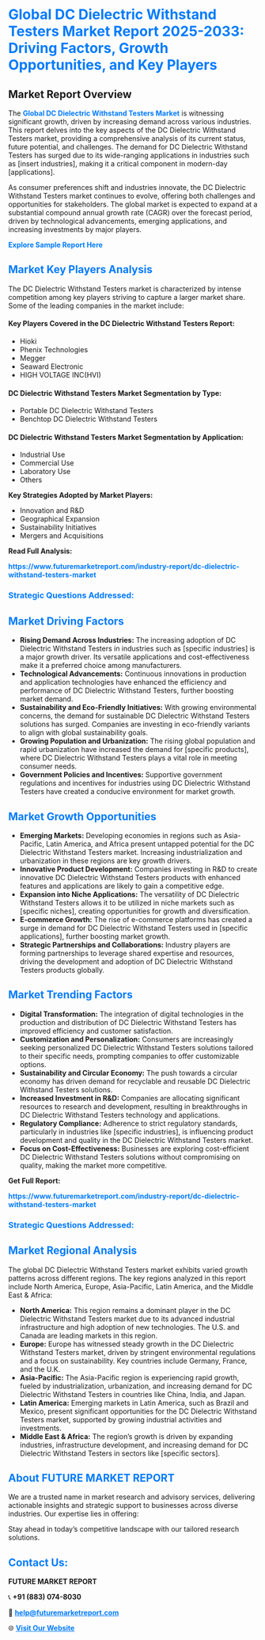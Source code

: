 <h1 style="color: #007BFF;">Global DC Dielectric Withstand Testers Market Report 2025-2033: Driving Factors, Growth Opportunities, and Key Players</h1>

<section id="overview">
<h2>Market Report Overview</h2>
<p>The <a href="https://www.futuremarketreport.com/industry-report/dc-dielectric-withstand-testers-market" style="color: #007BFF; text-decoration: none;"><strong>Global DC Dielectric Withstand Testers Market</strong></a> is witnessing significant growth, driven by increasing demand across various industries. This report delves into the key aspects of the DC Dielectric Withstand Testers market, providing a comprehensive analysis of its current status, future potential, and challenges. The demand for DC Dielectric Withstand Testers has surged due to its wide-ranging applications in industries such as [insert industries], making it a critical component in modern-day [applications].</p>
<p>As consumer preferences shift and industries innovate, the DC Dielectric Withstand Testers market continues to evolve, offering both challenges and opportunities for stakeholders. The global market is expected to expand at a substantial compound annual growth rate (CAGR) over the forecast period, driven by technological advancements, emerging applications, and increasing investments by major players.</p>
</section>

<section id="overview">
<p><a href="https://www.futuremarketreport.com/request-sample/reportId=29328" style="color: #007BFF; text-decoration: none;"><strong>Explore Sample Report Here</strong></a></p>
</section>

<section id="key-players">
<h2 style="color: #007BFF;">Market Key Players Analysis</h2>
<p>The DC Dielectric Withstand Testers market is characterized by intense competition among key players striving to capture a larger market share. Some of the leading companies in the market include:</p>
<h4>Key Players Covered in the DC Dielectric Withstand Testers Report:</h4>
<ul><li>Hioki</li><li>Phenix Technologies</li><li>Megger</li><li>Seaward Electronic</li><li>HIGH VOLTAGE INC(HVI)</li></ul>
<h4>DC Dielectric Withstand Testers Market Segmentation by Type:</h4>
<ul><li>Portable DC Dielectric Withstand Testers</li><li>Benchtop DC Dielectric Withstand Testers</li></ul>

<h4>DC Dielectric Withstand Testers Market Segmentation by Application:</h4>
<ul><li>Industrial Use</li><li>Commercial Use</li><li>Laboratory Use</li><li>Others</li></ul>
<p><strong>Key Strategies Adopted by Market Players:</strong></p>
<ul>
<li>Innovation and R&D</li>
<li>Geographical Expansion</li>
<li>Sustainability Initiatives</li>
<li>Mergers and Acquisitions</li>
</ul>
</section>

<section>
<p><strong>Read Full Analysis: </strong></p><a href="https://www.futuremarketreport.com/industry-report/dc-dielectric-withstand-testers-market" style="color: #007BFF; text-decoration: none;"><strong>https://www.futuremarketreport.com/industry-report/dc-dielectric-withstand-testers-market</strong></a>
<h3 style="color: #007BFF;">Strategic Questions Addressed:</h3>
</section>

<section id="driving-factors">
<h2 style="color: #007BFF;">Market Driving Factors</h2>
<ul>
<li><strong>Rising Demand Across Industries:</strong> The increasing adoption of DC Dielectric Withstand Testers in industries such as [specific industries] is a major growth driver. Its versatile applications and cost-effectiveness make it a preferred choice among manufacturers.</li>
<li><strong>Technological Advancements:</strong> Continuous innovations in production and application technologies have enhanced the efficiency and performance of DC Dielectric Withstand Testers, further boosting market demand.</li>
<li><strong>Sustainability and Eco-Friendly Initiatives:</strong> With growing environmental concerns, the demand for sustainable DC Dielectric Withstand Testers solutions has surged. Companies are investing in eco-friendly variants to align with global sustainability goals.</li>
<li><strong>Growing Population and Urbanization:</strong> The rising global population and rapid urbanization have increased the demand for [specific products], where DC Dielectric Withstand Testers plays a vital role in meeting consumer needs.</li>
<li><strong>Government Policies and Incentives:</strong> Supportive government regulations and incentives for industries using DC Dielectric Withstand Testers have created a conducive environment for market growth.</li>
</ul>
</section>

<section id="growth-opportunities">
<h2 style="color: #007BFF;">Market Growth Opportunities</h2>
<ul>
<li><strong>Emerging Markets:</strong> Developing economies in regions such as Asia-Pacific, Latin America, and Africa present untapped potential for the DC Dielectric Withstand Testers market. Increasing industrialization and urbanization in these regions are key growth drivers.</li>
<li><strong>Innovative Product Development:</strong> Companies investing in R&D to create innovative DC Dielectric Withstand Testers products with enhanced features and applications are likely to gain a competitive edge.</li>
<li><strong>Expansion into Niche Applications:</strong> The versatility of DC Dielectric Withstand Testers allows it to be utilized in niche markets such as [specific niches], creating opportunities for growth and diversification.</li>
<li><strong>E-commerce Growth:</strong> The rise of e-commerce platforms has created a surge in demand for DC Dielectric Withstand Testers used in [specific applications], further boosting market growth.</li>
<li><strong>Strategic Partnerships and Collaborations:</strong> Industry players are forming partnerships to leverage shared expertise and resources, driving the development and adoption of DC Dielectric Withstand Testers products globally.</li>
</ul>
</section>

<section id="trending-factors">
<h2 style="color: #007BFF;">Market Trending Factors</h2>
<ul>
<li><strong>Digital Transformation:</strong> The integration of digital technologies in the production and distribution of DC Dielectric Withstand Testers has improved efficiency and customer satisfaction.</li>
<li><strong>Customization and Personalization:</strong> Consumers are increasingly seeking personalized DC Dielectric Withstand Testers solutions tailored to their specific needs, prompting companies to offer customizable options.</li>
<li><strong>Sustainability and Circular Economy:</strong> The push towards a circular economy has driven demand for recyclable and reusable DC Dielectric Withstand Testers solutions.</li>
<li><strong>Increased Investment in R&D:</strong> Companies are allocating significant resources to research and development, resulting in breakthroughs in DC Dielectric Withstand Testers technology and applications.</li>
<li><strong>Regulatory Compliance:</strong> Adherence to strict regulatory standards, particularly in industries like [specific industries], is influencing product development and quality in the DC Dielectric Withstand Testers market.</li>
<li><strong>Focus on Cost-Effectiveness:</strong> Businesses are exploring cost-efficient DC Dielectric Withstand Testers solutions without compromising on quality, making the market more competitive.</li>
</ul>
</section>

<section>
<p><strong>Get Full Report: </strong></p><a href="https://www.futuremarketreport.com/industry-report/dc-dielectric-withstand-testers-market" style="color: #007BFF; text-decoration: none;"><strong>https://www.futuremarketreport.com/industry-report/dc-dielectric-withstand-testers-market</strong></a>
<h3 style="color: #007BFF;">Strategic Questions Addressed:</h3>
</section>


<section id="regional-analysis">
<h2 style="color: #007BFF;">Market Regional Analysis</h2>
<p>The global DC Dielectric Withstand Testers market exhibits varied growth patterns across different regions. The key regions analyzed in this report include North America, Europe, Asia-Pacific, Latin America, and the Middle East & Africa:</p>
<ul>
<li><strong>North America:</strong> This region remains a dominant player in the DC Dielectric Withstand Testers market due to its advanced industrial infrastructure and high adoption of new technologies. The U.S. and Canada are leading markets in this region.</li>
<li><strong>Europe:</strong> Europe has witnessed steady growth in the DC Dielectric Withstand Testers market, driven by stringent environmental regulations and a focus on sustainability. Key countries include Germany, France, and the U.K.</li>
<li><strong>Asia-Pacific:</strong> The Asia-Pacific region is experiencing rapid growth, fueled by industrialization, urbanization, and increasing demand for DC Dielectric Withstand Testers in countries like China, India, and Japan.</li>
<li><strong>Latin America:</strong> Emerging markets in Latin America, such as Brazil and Mexico, present significant opportunities for the DC Dielectric Withstand Testers market, supported by growing industrial activities and investments.</li>
<li><strong>Middle East & Africa:</strong> The region’s growth is driven by expanding industries, infrastructure development, and increasing demand for DC Dielectric Withstand Testers in sectors like [specific sectors].</li>
</ul>
</section>

<footer>
<h2 style="color: #007BFF;">About FUTURE MARKET REPORT</h2>
<p>We are a trusted name in market research and advisory services, delivering actionable insights and strategic support to businesses across diverse industries. Our expertise lies in offering:</p>

<p>Stay ahead in today’s competitive landscape with our tailored research solutions.</p>

<h2 style="color: #007BFF;">Contact Us:</h2>
<p><strong>FUTURE MARKET REPORT</strong></p>
<p>📞 <strong>+91 (883) 074-8030</strong></p>
<p>📧 <strong><a href="mailto:help@futuremarketreport.com" style="color: #007BFF;">help@futuremarketreport.com</a></strong></p>
<p>🌐 <strong><a href="https://www.futuremarketreport.com/" style="color: #007BFF;">Visit Our Website</a></strong></p>
</footer>